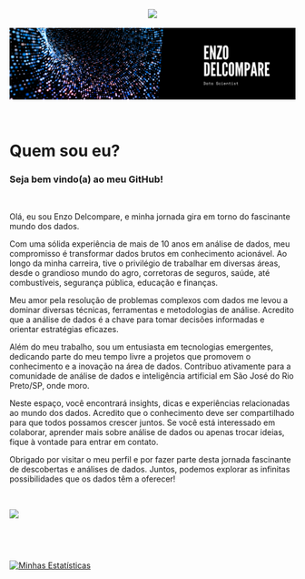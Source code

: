 <p align="center">
  <a href="https://www.linkedin.com/in/enzodelcompare">
    <img src="https://img.shields.io/badge/criador-enzodelcompare-blue">
  </a>
</p>

![Enzo Delcompare](/imagens/enzo_delcompare.png)

<br>

# Quem sou eu?

### Seja bem vindo(a) ao meu **GitHub**!

<br>

Olá, eu sou Enzo Delcompare, e minha jornada gira em torno do fascinante mundo dos dados.

Com uma sólida experiência de mais de 10 anos em análise de dados, meu compromisso é transformar dados brutos em conhecimento acionável. Ao longo da minha carreira, tive o privilégio de trabalhar em diversas áreas, desde o grandioso mundo do agro, corretoras de seguros, saúde, até combustíveis, segurança pública, educação e finanças.

Meu amor pela resolução de problemas complexos com dados me levou a dominar diversas técnicas, ferramentas e metodologias de análise. Acredito que a análise de dados é a chave para tomar decisões informadas e orientar estratégias eficazes.

Além do meu trabalho, sou um entusiasta em tecnologias emergentes, dedicando parte do meu tempo livre a projetos que promovem o conhecimento e a inovação na área de dados. Contribuo ativamente para a comunidade de análise de dados e inteligência artificial em São José do Rio Preto/SP, onde moro.

Neste espaço, você encontrará insights, dicas e experiências relacionadas ao mundo dos dados. Acredito que o conhecimento deve ser compartilhado para que todos possamos crescer juntos. Se você está interessado em colaborar, aprender mais sobre análise de dados ou apenas trocar ideias, fique à vontade para entrar em contato.

Obrigado por visitar o meu perfil e por fazer parte desta jornada fascinante de descobertas e análises de dados. Juntos, podemos explorar as infinitas possibilidades que os dados têm a oferecer!

<br>

<p>
  <a href="https://www.linkedin.com/in/enzodelcompare/">
    <img src="https://img.shields.io/badge/linkedin-enzodelcompare-blue">
  </a>
</p>

# 

<br>

[![Minhas Estatísticas](https://github-readme-stats.vercel.app/api?username=enzodelcompare&count_private=true&show_icons=true&theme=tokyonight)](https://github.com/anuraghazra/github-readme-stats&theme=dark)
